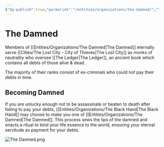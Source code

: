 ```yaml
---
{"dg-publish":true,"permalink":"/entities/organizations/the-damned/","tags":["Organization","NPC"]}
---
```


# The Damned
Members of [[Entities/Organizations/The Damned\|The Damned]] eternally serve [[Cities/The Lost City - City of Thieves\|The Lost City]] as monks of neutrality who oversee [[The Ledger\|The Ledger]], an ancient book which contains all debts of those alive & dead.

The majority of their ranks consist of ex-criminals who could not pay their debts in time.


## Becoming Damned
If you are unlucky enough not to be assassinate or beaten to death after failing to pay your debts, [[Entities/Organizations/The Black Hand\|The Black Hand]] may choose to make you one of [[Entities/Organizations/The Damned\|The Damned]]. This process sews the lips of the damned and enacts a ritual to bind your life essence to the world, ensuring your eternal servitude as payment for your debts.


![The Damned.png](/img/user/Pictures/The%20Damned.png)
